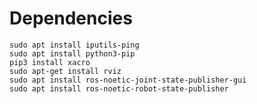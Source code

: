 # Dependencies

    sudo apt install iputils-ping
    sudo apt install python3-pip
    pip3 install xacro
    sudo apt-get install rviz
    sudo apt install ros-noetic-joint-state-publisher-gui 
    sudo apt install ros-noetic-robot-state-publisher
